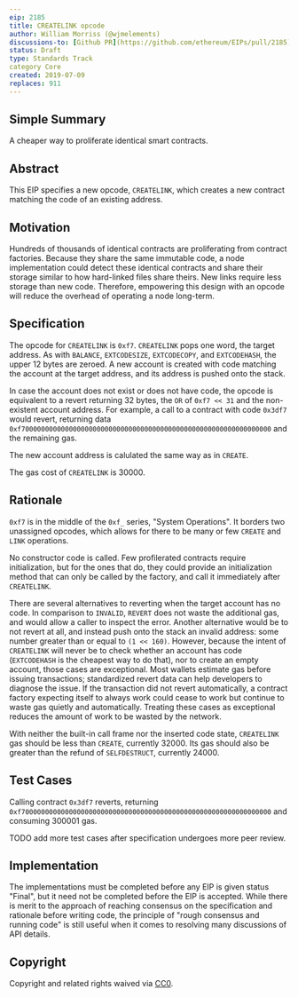 ```yaml
---
eip: 2185
title: CREATELINK opcode
author: William Morriss (@wjmelements)
discussions-to: [Github PR](https://github.com/ethereum/EIPs/pull/2185)
status: Draft
type: Standards Track
category Core
created: 2019-07-09
replaces: 911
---
```


<!--You can leave these HTML comments in your merged EIP and delete the visible duplicate text guides, they will not appear and may be helpful to refer to if you edit it again. This is the suggested template for new EIPs. Note that an EIP number will be assigned by an editor. When opening a pull request to submit your EIP, please use an abbreviated title in the filename, `eip-draft_title_abbrev.md`. The title should be 44 characters or less.-->

## Simple Summary
<!--"If you can't explain it simply, you don't understand it well enough." Provide a simplified and layman-accessible explanation of the EIP.-->
A cheaper way to proliferate identical smart contracts.

## Abstract
<!--A short (~200 word) description of the technical issue being addressed.-->
This EIP specifies a new opcode, `CREATELINK`, which creates a new contract matching the code of an existing address.

## Motivation
<!--The motivation is critical for EIPs that want to change the Ethereum protocol. It should clearly explain why the existing protocol specification is inadequate to address the problem that the EIP solves. EIP submissions without sufficient motivation may be rejected outright.-->
Hundreds of thousands of identical contracts are proliferating from contract factories.
Because they share the same immutable code, a node implementation could detect these identical contracts and share their storage similar to how hard-linked files share theirs.
New links require less storage than new code.
Therefore, empowering this design with an opcode will reduce the overhead of operating a node long-term.

## Specification
<!--The technical specification should describe the syntax and semantics of any new feature. The specification should be detailed enough to allow competing, interoperable implementations for any of the current Ethereum platforms (go-ethereum, parity, cpp-ethereum, ethereumj, ethereumjs, and [others](https://github.com/ethereum/wiki/wiki/Clients)).-->
The opcode for `CREATELINK` is `0xf7`.
`CREATELINK` pops one word, the target address.
As with `BALANCE`, `EXTCODESIZE`, `EXTCODECOPY`, and `EXTCODEHASH`, the upper 12 bytes are zeroed.
A new account is created with code matching the account at the target address, and its address is pushed onto the stack.

In case the account does not exist or does not have code, the opcode is equivalent to a revert returning 32 bytes, the `OR` of `0xf7 << 31` and the non-existent account address.
For example, a call to a contract with code `0x3df7` would revert, returning data `0xf700000000000000000000000000000000000000000000000000000000000000` and the remaining gas.

The new account address is calulated the same way as in `CREATE`.

The gas cost of `CREATELINK` is 30000.

## Rationale
`0xf7` is in the middle of the `0xf_` series, "System Operations".
It borders two unassigned opcodes, which allows for there to be many or few `CREATE` and `LINK` operations.

No constructor code is called.
Few profilerated contracts require initialization, but for the ones that do, they could provide an initialization method that can only be called by the factory, and call it immediately after `CREATELINK`.

There are several alternatives to reverting when the target account has no code.
In comparison to `INVALID`, `REVERT` does not waste the additional gas, and would allow a caller to inspect the error.
Another alternative would be to not revert at all, and instead push onto the stack an invalid address: some number greater than or equal to `(1 << 160)`.
However, because the intent of `CREATELINK` will never be to check whether an account has code (`EXTCODEHASH` is the cheapest way to do that), nor to create an empty account, those cases are exceptional.
Most wallets estimate gas before issuing transactions; standardized revert data can help developers to diagnose the issue.
If the transaction did not revert automatically, a contract factory expecting itself to always work could cease to work but continue to waste gas quietly and automatically.
Treating these cases as exceptional reduces the amount of work to be wasted by the network.

With neither the built-in call frame nor the inserted code state, `CREATELINK` gas should be less than `CREATE`, currently 32000.
Its gas should also be greater than the refund of `SELFDESTRUCT`, currently 24000.
<!--The rationale fleshes out the specification by describing what motivated the design and why particular design decisions were made. It should describe alternate designs that were considered and related work, e.g. how the feature is supported in other languages. The rationale may also provide evidence of consensus within the community, and should discuss important objections or concerns raised during discussion.-->

## Test Cases
<!--Test cases for an implementation are mandatory for EIPs that are affecting consensus changes. Other EIPs can choose to include links to test cases if applicable.-->
Calling contract `0x3df7` reverts, returning `0xf700000000000000000000000000000000000000000000000000000000000000` and consuming 300001 gas.

TODO add more test cases after specification undergoes more peer review.

## Implementation
<!--The implementations must be completed before any EIP is given status "Final", but it need not be completed before the EIP is accepted. While there is merit to the approach of reaching consensus on the specification and rationale before writing code, the principle of "rough consensus and running code" is still useful when it comes to resolving many discussions of API details.-->
The implementations must be completed before any EIP is given status "Final", but it need not be completed before the EIP is accepted. While there is merit to the approach of reaching consensus on the specification and rationale before writing code, the principle of "rough consensus and running code" is still useful when it comes to resolving many discussions of API details.

## Copyright
Copyright and related rights waived via [CC0](https://creativecommons.org/publicdomain/zero/1.0/).
